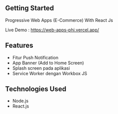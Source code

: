 ## Getting Started

Progressive Web Apps (E-Commerce) With React Js

Live Demo : https://web-apps-phi.vercel.app/

## Features

- Fitur Push Notification
- App Banner (Add to Home Screen)
- Splash screen pada aplikasi
- Service Worker dengan Workbox JS

## Technologies Used

- Node.js
- React.js